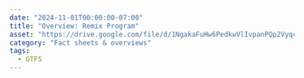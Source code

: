 ```yaml
---
date: "2024-11-01T00:00:00-07:00"
title: "Overview: Remix Program"
asset: "https://drive.google.com/file/d/1NgakaFuHw6PedkwVlIvpanPQp2VyqcMm/view?usp=sharing"
category: "Fact sheets & overviews"
tags:
  - GTFS
---
```

